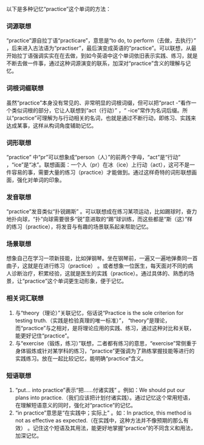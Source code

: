 以下是多种记忆“practice”这个单词的方法：

### 词源联想
“practice”源自拉丁语“practicare”，意思是“to do, to perform（去做，去执行）” ，后来进入古法语为“practiser”，最后演变成英语的“practice”。可以联想，从最开始拉丁语强调实实在在去做，到如今英语中这个单词依旧表示实践、练习，就是不断去做一件事，通过这种词源演变的联系，加深对“practice”含义的理解与记忆。

### 词根词缀联想
虽然“practice”本身没有常见的、非常明显的词根词缀，但可以把“pract -”看作一个类似词根的部分，它让人联想到“act（行动）” ，“ -ice”常作为名词后缀。所以“practice”可理解为与行动相关的名词，也就是通过不断行动，即练习、实践来达成某事，这样从构词角度辅助记忆。

### 词形联想
“practice” 中“pr”可以想象成“person（人）”的前两个字母，“act”是“行动” ，“ice”是“冰”。联想画面：一个人（pr）在冰（ice）上行动（act），这可不是一件容易的事，需要大量的练习（practice）才能做到。通过这样奇特的词形联想画面，强化对单词的印象。

### 发音联想
“practice”发音类似“扑锐踢斯” 。可以联想成在练习某项运动，比如踢球时，奋力地扑向球，“扑”向球需要很多“锐”意进取的“踢”球训练，而这些都是“斯（这）”样的练习（practice），将发音与有趣的场景联系起来帮助记忆。

### 场景联想
想象自己在学习一项新技能，比如弹钢琴。坐在钢琴前，一遍又一遍地弹奏同一首曲子，这就是在进行练习（practice） 。或者想象一位医生，每天面对不同的病人诊断治疗，积累经验，这就是医生的实践（practice）。通过具体的、熟悉的场景，让“practice”这个单词更生动形象，便于记忆。

### 相关词汇联想
1. 与“theory（理论）”关联记忆，俗话说“Practice is the sole criterion for testing truth.（实践是检验真理的唯一标准）”， “theory”是理论，而“practice”与之相对，是将理论应用的实践、练习，通过这种对比和关联，能更好记住“practice”。
2. 与“exercise（锻炼，练习）”联想，二者都有练习的意思，“exercise”常侧重于身体锻炼或针对某学科的练习，“practice”更强调为了熟练掌握技能等进行的实践练习。放在一起比较记忆，能明确“practice”含义。

### 短语联想
1. “put... into practice”表示“把……付诸实践” 。例如：We should put our plans into practice.（我们应该把计划付诸实践）。通过记忆这个常用短语，在理解短语意义的同时，强化对“practice”的记忆。
2. “in practice”意思是“在实践中；实际上” 。如：In practice, this method is not as effective as expected.（在实践中，这种方法并不像预期的那么有效） 。记住这个短语及其用法，能更好地掌握“practice”的不同含义和用法，加深记忆。 